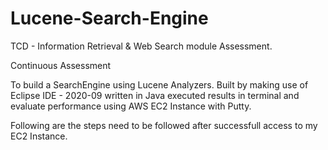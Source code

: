 # Lucene-Search-Engine
TCD - Information Retrieval &amp; Web Search module Assessment. 

Continuous Assessment

To build a SearchEngine using Lucene Analyzers.
Built by making use of Eclipse IDE - 2020-09 written in Java executed results in terminal and evaluate performance using AWS EC2 Instance with Putty.

Following are the steps need to be followed after successfull access to my EC2 Instance.

